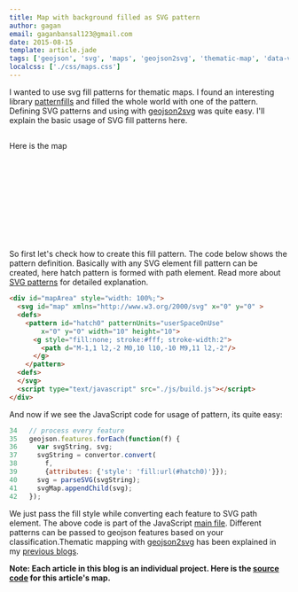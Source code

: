 ```yaml
---
title: Map with background filled as SVG pattern
author: gagan
email: gaganbansal123@gmail.com 
date: 2015-08-15
template: article.jade
tags: ['geojson', 'svg', 'maps', 'geojson2svg', 'thematic-map', 'data-visualization', 'svg-styling', 'symbology']
localcss: ['./css/maps.css']
---
```

I wanted to use svg fill patterns for thematic maps. I found an interesting library [patternfills][0] and filled the whole world with one of the pattern. Defining SVG patterns and using with [geojson2svg][1] was quite easy. I'll explain the basic usage of SVG fill patterns here. 

## 
Here is the map 

<div id="mapArea" style="width: 100%;">
  <svg id="map" xmlns="http://www.w3.org/2000/svg" x="0" y="0" >
  <defs>
    <pattern id="hatch0" patternUnits="userSpaceOnUse"
        x="0" y="0" width="10" height="10">
      <g style="fill:none; stroke:#fff; stroke-width:2">
        <path d="M-1,1 l2,-2 M0,10 l10,-10 M9,11 l2,-2"/>
      </g>
    </pattern>
  <defs>
  </svg>
  <script type="text/javascript" src="./js/build.js"></script>
</div> 

So first let's check how to create this fill pattern. The code below shows the pattern definition. Basically with any SVG element fill pattern can be created, here hatch pattern is formed with path element. Read more about [SVG patterns][6] for detailed explanation. 

```html
<div id="mapArea" style="width: 100%;">
  <svg id="map" xmlns="http://www.w3.org/2000/svg" x="0" y="0" >
  <defs>
    <pattern id="hatch0" patternUnits="userSpaceOnUse"
        x="0" y="0" width="10" height="10">
      <g style="fill:none; stroke:#fff; stroke-width:2">
        <path d="M-1,1 l2,-2 M0,10 l10,-10 M9,11 l2,-2"/>
      </g>
    </pattern>
  <defs>
  </svg>
  <script type="text/javascript" src="./js/build.js"></script>
</div> 
```

And now if we see the JavaScript code for usage of pattern, its quite easy:

```javascript
34   // process every feature
35   geojson.features.forEach(function(f) {
36     var svgString, svg;
37     svgString = convertor.convert(
38       f,
39       {attributes: {'style': 'fill:url(#hatch0)'}});
40     svg = parseSVG(svgString);
41     svgMap.appendChild(svg);
42   });
```

We just pass the fill style while converting each feature to SVG path element. The above code is part of the JavaScript [main file][7]. Different patterns can be passed to geojson features based on your classification.Thematic mapping with [geojson2svg][4] has been explained in my [previous blogs][10].

**Note: Each article in this blog is an individual project. Here is the [source code][11] for this article's map.**

[0]: https://github.com/iros/patternfills
[1]: https://github.com/gagan-bansal/geojson2svg
[2]: http://maps-on-blackboard.com/articles/blog1-basic-map/
[4]: https://www.npmjs.com/package/geojson2svg
[5]: https://www.npmjs.com/package/parse-svg
[6]: http://designmodo.com/svg-patterns/
[7]: https://github.com/maps-on-blackboard/background-map/blob/master/js/main.js
[8]: http://maps-on-blackboard.com/articles/blog2-thematic-map/
[9]: http://maps-on-blackboard.com/articles/interactive-map/
[10]: http://maps-on-blackboard.com/tag/thematic-map/
[11]: https://github.com/maps-on-blackboard/background-map/
